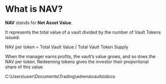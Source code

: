 # What is NAV?

**NAV** stands for **Net Asset Value**.

It represents the total value of a vault divided by the number of Vault Tokens issued:


NAV per token = Total Vault Value / Total Vault Token Supply

When the manager earns profits, the vault’s value grows, and so does the NAV per token. Redeeming tokens gives the investor their proportional share of this value.

C:\Users\user\Documents\Trading\adrena\vaults\docs
